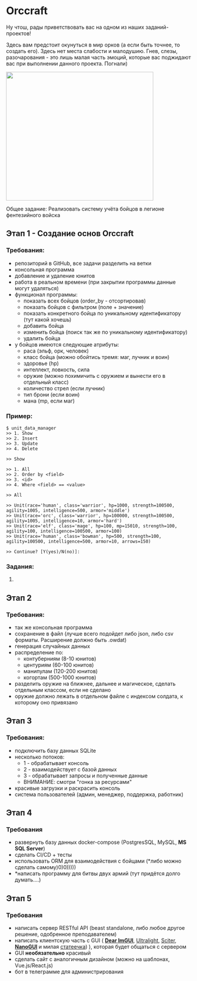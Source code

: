 # Orccraft

Ну чтош, рады приветствовать вас на одном из наших заданий-проектов!

Здесь вам предстоит окунуться в мир орков (а если быть точнее, то создать его). Здесь нет места слабости и малодушию. Гнев, слезы, разочарования - это лишь малая часть эмоций, которые вас поджидают вас при выполнении данного проекта. Погнали)

<img align="center" width="400" height="350" src="https://www.meme-arsenal.com/memes/f0856c9e3dbd77364924ace61fd5736d.jpg">

Общее задание: Реализовать систему учёта бойцов в легионе фентезийного войска

## Этап 1 - Создание основ Orccraft
### Требования:
- репозиторий в GitHub, все задачи разделить на ветки
- консольная программа
- добавление и удаление юнитов
- работа в реальном времени (при закрытии программы данные могут удаляться)
- функционал программы:
  - показать всех бойцов (order_by - отсортировав)
  - показать бойцов с фильтром (поле + значение)
  - показать конкретного бойца по уникальному идентификатору (тут какой хочешь)
  - добавить бойца
  - изменить бойца (поиск так же по уникальному идентификатору)
  - удалить бойца
- у бойцов имеются следующие атрибуты:
  - раса (эльф, орк, человек)
  - класс бойца (можно обойтись тремя: маг, лучник и воин)
  - здоровье (hp)
  - интеллект, ловкость, сила
  - оружие (можно похимичить с оружием и вынести его в отдельный класс)
  - количество стрел (если лучник)
  - тип брони (если воин)
  - мана (mp, если маг)

### Пример:
```shell
$ unit_data_manager
>> 1. Show
>> 2. Insert
>> 3. Update
>> 4. Delete

>> Show

>> 1. All
>> 2. Order by <field>
>> 3. <id>
>> 4. Where <field> == <value>

>> All

>> Unit(race='human', class='warrior', hp=1000, strength=100500, agility=1005, intelligence=500, armor='middle')
>> Unit(race='orc', class='warrior', hp=100000, strength=100500, agility=1005, intelligence=10, armor='hard')
>> Unit(race='elf', class='mage', hp=100, mp=15010, strength=100, agility=100, intelligence=100500, armor=100)
>> Unit(race='human', class='bowman', hp=500, strength=100, agility=100500, intelligence=500, armor=10, arrows=150)

>> Continue? [Y(yes)/N(no)]: 
```

### Задания:
1.


## Этап 2
### Требования:
- так же консольная программа
- сохранение в файл (лучше всего подойдет либо json, либо csv форматы. Расширение должно быть .owdat)
- генерация случайных данных
- распределение по:
  - контуберниям (8-10 юнитов)
  - центуриям (60-100 юнитов)
  - манипулам (120-200 юнитов)
  - когортам (500-1000 юнитов)
- разделить оружие на ближнее, дальнее и магическое, сделать отдельным классом, если не сделано
- оружие должно лежать в отдельном файле с индексом солдата, к которому оно привязано

## Этап 3
### Требования:
- подключить базу данных SQLite
- несколько потоков:
  - 1 - обрабатывает консоль
  - 2 - взаимодействует с базой данных
  - 3 - обрабатывает запросы и полученные данные
  - ВНИМАНИЕ: смотри "гонка за ресурсами"
- красивые загрузки и раскрасить консоль
- система пользователей (админ, менеджер, поддержка, работник)

## Этап 4
### Требования
- развернуть базу данных docker-compose (PostgresSQL, MySQL, **MS SQL Server**)
- сделать CI/CD + тесты
- использовать ORM для взаимодействия с бойцами (*либо можно сделать самому)0)0)))))
- *написать программу для битвы двух армий (тут придётся долго думать....)

## Этап 5
### Требования
- написать сервер RESTful API (beast standalone, либо любое другое решение, одобренное преподавателем)
- написать клиентскую часть с GUI (
[**Dear ImGUI**](https://github.com/ocornut/imgui),
[Ultralight](https://ultralig.ht/),
[Sciter](https://sciter.com/),
[**NanoGUI**](https://github.com/wjakob/nanogui) и милая [статеечка](https://habr.com/ru/post/468485/))
), которая будет общаться с сервером
- GUI **необязательно** красивый
- сделать сайт с аналогичным дизайном (можно на шаблонах, Vue.js/React.js)
- бот в телеграмме для администрирования
